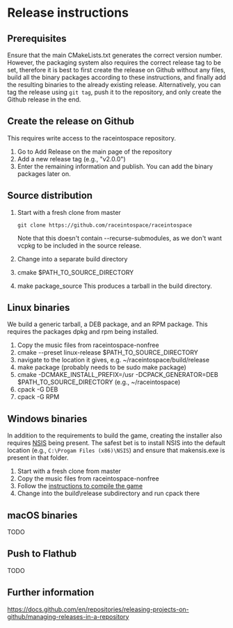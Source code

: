 # Release instructions

## Prerequisites
Ensure that the main CMakeLists.txt generates the correct version number. However, the packaging system also requires the correct release tag to be set, therefore it is best to first create the release on Github without any files, build all the binary packages according to these instructions, and finally add the resulting binaries to the already existing release. Alternatively, you can tag the release using `git tag`, push it to the repository, and only create the Github release in the end.

## Create the release on Github
This requires write access to the raceintospace repository.
1. Go to Add Release on the main page of the repository
2. Add a new release tag (e.g., "v2.0.0")
3. Enter the remaining information and publish. You can add the binary packages later on.

## Source distribution
1. Start with a fresh clone from master

   `git clone https://github.com/raceintospace/raceintospace`

   Note that this doesn't contain --recurse-submodules, as we don't want vcpkg to be included in the source release.
3. Change into a separate build directory
4. cmake $PATH_TO_SOURCE_DIRECTORY
5. make package_source
This produces a tarball in the build directory. 

## Linux binaries
We build a generic tarball, a DEB package, and an RPM package. This requires the packages dpkg and rpm being installed.
1. Copy the music files from raceintospace-nonfree
2. cmake --preset linux-release $PATH_TO_SOURCE_DIRECTORY
3. navigate to the location it gives, e.g. ~/raceintospace/build/release
4. make package (probably needs to be sudo make package)
5. cmake -DCMAKE_INSTALL_PREFIX=/usr -DCPACK_GENERATOR=DEB $PATH_TO_SOURCE_DIRECTORY (e.g., ~/raceintospace)
6. cpack -G DEB
7. cpack -G RPM

## Windows binaries
In addition to the requirements to build the game, creating the installer also requires [NSIS](https://nsis.sourceforge.io/Download) being present. The safest bet is to install NSIS into the default location (e.g., `C:\Progam Files (x86)\NSIS`) and ensure that makensis.exe is present in that folder.
1. Start with a fresh clone from master
2. Copy the music files from raceintospace-nonfree
3. Follow the [instructions to compile the game](README.md#windows)
4. Change into the build\release subdirectory and run cpack there

## macOS binaries
TODO

## Push to Flathub
TODO

## Further information
https://docs.github.com/en/repositories/releasing-projects-on-github/managing-releases-in-a-repository
